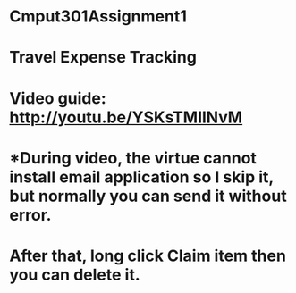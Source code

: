 # Cmput301Assignment1
# Travel Expense Tracking
# Video guide: http://youtu.be/YSKsTMIlNvM  
# *During video, the virtue cannot install email application so I skip it, but normally you can send it without error.
# After that, long click Claim item then you can delete it.
#

